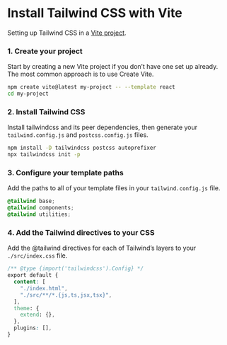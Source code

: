 # Install Tailwind CSS with Vite

Setting up Tailwind CSS in a [Vite project](https://tailwindcss.com/docs/guides/vite).

### 1. Create your project

Start by creating a new Vite project if you don’t have one set up already. The most common approach is to use Create Vite.

```bash
npm create vite@latest my-project -- --template react
cd my-project
```

### 2. Install Tailwind CSS

Install tailwindcss and its peer dependencies, then generate your `tailwind.config.js` and `postcss.config.js` files.

```bash
npm install -D tailwindcss postcss autoprefixer
npx tailwindcss init -p
```

### 3. Configure your template paths

Add the paths to all of your template files in your `tailwind.config.js` file.

```css
@tailwind base;
@tailwind components;
@tailwind utilities;
```

### 4. Add the Tailwind directives to your CSS

Add the @tailwind directives for each of Tailwind’s layers to your `./src/index.css` file.

```css
/** @type {import('tailwindcss').Config} */
export default {
  content: [
    "./index.html",
    "./src/**/*.{js,ts,jsx,tsx}",
  ],
  theme: {
    extend: {},
  },
  plugins: [],
}
```
